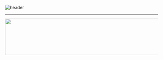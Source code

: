![header](https://capsule-render.vercel.app/api?type=venom&color=0:B2EBF4,100:FFD9FA&height=300&section=header&text=ByeongJun%20Im&fontSize=90&fontColor=bdbdbd)

-------
<a href="https://github.com/devxb/gitanimals">
  <img src="https://render.gitanimals.org/lines/BbingDdang?pet-id=1" width="1000" height="120"/>
</a>
